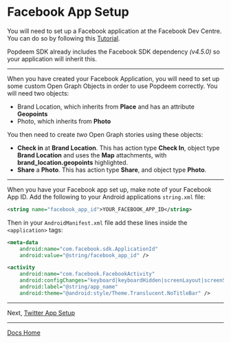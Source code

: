 # Facebook App Setup

You will need to set up a Facebook application at the Facebook Dev Centre. You can do so by following this [Tutorial](https://developers.facebook.com/docs/apps/register "Facebook Tutorial").

Popdeem SDK already includes the Facebook SDK dependency _(v4.5.0)_ so your application will inherit this.

---

When you have created your Facebook Application, you will need to set up some custom Open Graph Objects in order to use Popdeem correctly. You will need two objects:

* Brand Location, which inherits from **Place** and has an attribute **Geopoints**  
* Photo, which inherits from **Photo**

You then need to create *two* Open Graph stories using these objects:

* **Check in** at **Brand Location**. This has action type **Check In**, object type **Brand Location** and uses the **Map** attachments, with **brand_location.geopoints** highlighted.
* **Share** a **Photo**. This has action type **Share**, and object type **Photo**.

---

When you have your Facebook app set up, make note of your Facebook App ID. Add the following to your Android applications `string.xml` file:
```xml
<string name="facebook_app_id">YOUR_FACEBOOK_APP_ID</string>
```

Then in your `AndroidManifest.xml` file add these lines inside the `<application>` tags:
```xml
<meta-data
    android:name="com.facebook.sdk.ApplicationId"
    android:value="@string/facebook_app_id" />

<activity
    android:name="com.facebook.FacebookActivity"
    android:configChanges="keyboard|keyboardHidden|screenLayout|screenSize|orientation"
    android:label="@string/app_name"
    android:theme="@android:style/Theme.Translucent.NoTitleBar" />
```

---

Next, [Twitter App Setup](twitter_app_setup.md "Login Flow")

---
[Docs Home](./ "Docs Home")
